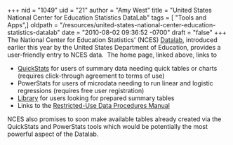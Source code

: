+++
nid = "1049"
uid = "21"
author = "Amy West"
title = "United States National Center for Education Statistics DataLab"
tags = [ "Tools and Apps",]
oldpath = "/resources/united-states-national-center-education-statistics-datalab"
date = "2010-08-02 09:36:52 -0700"
draft = "false"
+++
The National Center for Education Statistics\'
(NCES) [Datalab](http://nces.ed.gov/datalab/), introduced earlier this
year by the United States Department of Education, provides a
user-friendly entry to NCES data.  The home page, linked above, links to

-   [QuickStats](http://nces.ed.gov/datalab/quickstats/default.aspx) for
    users of summary data needing quick tables or charts (requires
    click-through agreement to terms of use)
-   PowerStats for users of microdata needing to run linear and logistic
    regressions (requires free user registration)
-   [Library](http://nces.ed.gov/quicktables/) for users looking for
    prepared summary tables
-   Links to the [Restricted-Use Data Procedures
    Manual](http://nces.ed.gov/statprog/rudman/)

NCES also promises to soon make available tables already created via the
QuickStats and PowerStats tools which would be potentially the most
powerful aspect of the Datalab.
